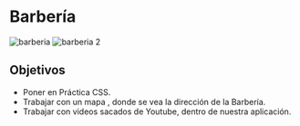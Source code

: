 # Barbería
![barberia](https://github.com/DaianaTrinidad/encriptador.github.io/assets/139799911/5329ec33-a1cb-40b0-a101-cf6895dfed6c)
![barberia 2](https://github.com/DaianaTrinidad/encriptador.github.io/assets/139799911/1db9bfa9-4cf6-48cf-900e-a6ccc883c937)

## Objetivos

* Poner en Práctica CSS.
* Trabajar con un mapa , donde se vea la dirección de la Barbería.
* Trabajar con videos sacados de Youtube, dentro de nuestra aplicación.
